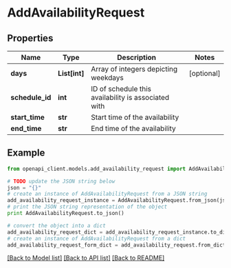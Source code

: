 # AddAvailabilityRequest


## Properties

Name | Type | Description | Notes
------------ | ------------- | ------------- | -------------
**days** | **List[int]** | Array of integers depicting weekdays | [optional] 
**schedule_id** | **int** | ID of schedule this availability is associated with | 
**start_time** | **str** | Start time of the availability | 
**end_time** | **str** | End time of the availability | 

## Example

```python
from openapi_client.models.add_availability_request import AddAvailabilityRequest

# TODO update the JSON string below
json = "{}"
# create an instance of AddAvailabilityRequest from a JSON string
add_availability_request_instance = AddAvailabilityRequest.from_json(json)
# print the JSON string representation of the object
print AddAvailabilityRequest.to_json()

# convert the object into a dict
add_availability_request_dict = add_availability_request_instance.to_dict()
# create an instance of AddAvailabilityRequest from a dict
add_availability_request_form_dict = add_availability_request.from_dict(add_availability_request_dict)
```
[[Back to Model list]](../README.md#documentation-for-models) [[Back to API list]](../README.md#documentation-for-api-endpoints) [[Back to README]](../README.md)


